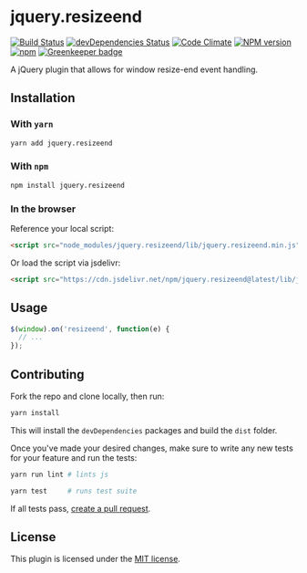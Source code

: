 # jquery.resizeend

[![Build Status](https://travis-ci.org/nielse63/jquery.resizeend.svg?branch=master)](https://travis-ci.org/nielse63/jquery.resizeend)
[![devDependencies Status](https://david-dm.org/nielse63/jquery.resizeend/dev-status.svg)](https://david-dm.org/nielse63/jquery.resizeend?type=dev)
[![Code Climate](https://codeclimate.com/github/nielse63/jquery.resizeend/badges/gpa.svg)](https://codeclimate.com/github/nielse63/jquery.resizeend)
[![NPM version](https://badge.fury.io/js/jquery.resizeend.svg)](http://badge.fury.io/js/jquery.resizeend)
[![npm](https://img.shields.io/npm/dt/jquery.resizeend.svg?style=flat-square)](https://www.npmjs.com/package/jquery.resizeend) [![Greenkeeper badge](https://badges.greenkeeper.io/nielse63/jquery.resizeend.svg)](https://greenkeeper.io/)

A jQuery plugin that allows for window resize-end event handling.

## Installation

### With `yarn`

```sh
yarn add jquery.resizeend
```

### With `npm`

```sh
npm install jquery.resizeend
```

### In the browser

Reference your local script:

```html
<script src="node_modules/jquery.resizeend/lib/jquery.resizeend.min.js"></script>
```

Or load the script via jsdelivr:

```html
<script src="https://cdn.jsdelivr.net/npm/jquery.resizeend@latest/lib/jquery.resizeend.min.js"></script>
```

## Usage

```js
$(window).on('resizeend', function(e) {
  // ...
});
```

## Contributing

Fork the repo and clone locally, then run:

```sh
yarn install
```

This will install the `devDependencies` packages and build the `dist` folder.

Once you've made your desired changes, make sure to write any new tests for
your feature and run the tests:

```sh
yarn run lint # lints js

yarn test     # runs test suite
```

If all tests pass, [create a pull request](https://github.com/nielse63/jquery.resizeend/pulls).

## License

This plugin is licensed under the [MIT license](http://opensource.org/licenses/MIT).

